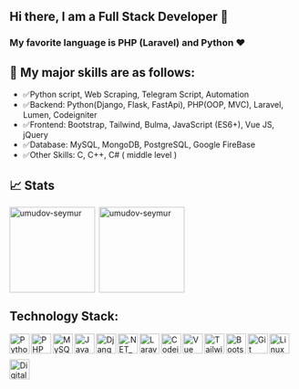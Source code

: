 ## Hi there, I am a Full Stack Developer 👋

### My favorite language is PHP (Laravel) and Python ❤️
## 🌈 My major skills are as follows:

- ✅Python script, Web Scraping, Telegram Script, Automation
- ✅Backend: Python(Django, Flask, FastApi), PHP(OOP, MVC), Laravel, Lumen, Codeigniter
- ✅Frontend: Bootstrap, Tailwind, Bulma, JavaScript (ES6+), Vue JS, jQuery
- ✅Database: MySQL, MongoDB, PostgreSQL, Google FireBase
- ✅Other Skills: C, C++, C# ( middle level )

<!-- ## 📈 Stats
[![Top Langs](https://github-readme-stats.vercel.app/api/top-langs/?username=umudov-seymur&langs_count=10&layout=compact)](https://github-readme-stats.vercel.app/api/top-langs/?username=umudov-seymur&langs_count=10&layout=compact) -->

## 📈 Stats

<p><img align="left" height="150" src="https://github-readme-stats.vercel.app/api?username=umudov-seymur&theme=react&show_icons=true&include_all_commits=true" alt="umudov-seymur" /></p>
<p>&nbsp;<img align="center" src="https://github-readme-stats.vercel.app/api/top-langs/?username=umudov-seymur&theme=react&layout=compact" alt="umudov-seymur" height="150" /></p>

## Technology Stack:

<img align="left" alt="Python" height="35px" src="https://www.vectorlogo.zone/logos/python/python-icon.svg" />
<img align="left" alt="PHP" height="35px" src="https://www.vectorlogo.zone/logos/php/php-ar21.svg" />
<img align="left" alt="MySQL" height="35px" src="https://i.imgur.com/pnetQ7R.png" />
<img align="left" alt="JavaScript" height="35px" src="https://i.imgur.com/oanGK70.png" />
<img align="left" alt="Django" height="35px" src="https://www.vectorlogo.zone/logos/djangoproject/djangoproject-ar21.svg" />
<img align="left" alt=".NET_CORE" height="35px" src="https://upload.wikimedia.org/wikipedia/commons/thumb/e/ee/.NET_Core_Logo.svg/512px-.NET_Core_Logo.svg.png?20210328084203" />
<img align="left" alt="Laravel" height="35px" src="https://www.vectorlogo.zone/logos/laravel/laravel-ar21.svg" />
<img align="left" alt="Codeigniter" height="35px" src="https://i.imgur.com/GRvKSt2.png" />
<img align="left" alt="Vue JS" height="35px" src="https://i.imgur.com/qYo61By.png" />
<img align="left" alt="Tailwind" height="35px" src="https://i.imgur.com/lAiNCNE.png" />
<img align="left" alt="Bootstrap" height="35px" src="https://i.imgur.com/0iJOAWb.png" />
<img align="left" alt="Git" height="35px" src="https://www.vectorlogo.zone/logos/linux/linux-icon.svg" />
<img align="left" alt="Linux" height="35px" src="https://www.vectorlogo.zone/logos/git-scm/git-scm-icon.svg" />
<img align="left" alt="Digital Ocean" style="margin-top: 10px;" height="35px" src="https://www.vectorlogo.zone/logos/digitalocean/digitalocean-ar21.svg" />


<!--
**umudov-seymur/umudov-seymur** is a ✨ _special_ ✨ repository because its `README.md` (this file) appears on your GitHub profile.

Here are some ideas to get you started:

- 🔭 I’m currently working on ...
- 🌱 I’m currently learning ...
- 👯 I’m looking to collaborate on ...
- 🤔 I’m looking for help with ...
- 💬 Ask me about ...
- 📫 How to reach me: ...
- 😄 Pronouns: ...
- ⚡ Fun fact: ...
-->
